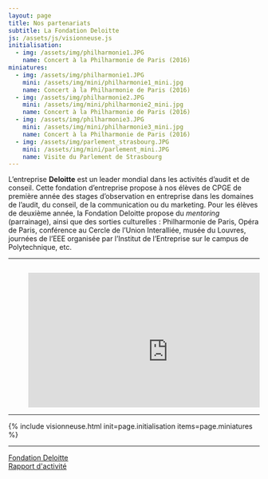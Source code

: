 ```yaml
---
layout: page
title: Nos partenariats
subtitle: La Fondation Deloitte
js: /assets/js/visionneuse.js
initialisation:
  - img: /assets/img/philharmonie1.JPG
    name: Concert à la Philharmonie de Paris (2016)
miniatures: 
  - img: /assets/img/philharmonie1.JPG
    mini: /assets/img/mini/philharmonie1_mini.jpg
    name: Concert à la Philharmonie de Paris (2016)
  - img: /assets/img/philharmonie2.JPG
    mini: /assets/img/mini/philharmonie2_mini.jpg
    name: Concert à la Philharmonie de Paris (2016)
  - img: /assets/img/philharmonie3.JPG
    mini: /assets/img/mini/philharmonie3_mini.jpg
    name: Concert à la Philharmonie de Paris (2016)
  - img: /assets/img/parlement_strasbourg.JPG
    mini: /assets/img/mini/parlement_mini.JPG
    name: Visite du Parlement de Strasbourg
---
```


L’entreprise **Deloitte** est un leader mondial dans les activités d’audit et de conseil. Cette fondation d’entreprise propose à nos élèves de CPGE de première année des stages d’observation en entreprise dans les domaines de l’audit, du conseil, de la communication ou du marketing. Pour les élèves de deuxième année, la Fondation Deloitte propose du *mentoring* (parrainage), ainsi que des sorties culturelles : Philharmonie de Paris, Opéra de Paris, conférence au Cercle de l’Union Interalliée, musée du Louvres, journées de l’EEE organisée par l’Institut de l’Entreprise sur le campus de Polytechnique, etc.

---

<div style="position:relative;padding-bottom:56.25%;height:0;overflow:hidden;">
  <figure><iframe width="560" height="315" src="https://www.youtube-nocookie.com/embed/s6J6hnGI7Co" frameborder="0" allow="accelerometer; autoplay; clipboard-write; encrypted-media; gyroscope; picture-in-picture" allowfullscreen></iframe>
<figcaption> Présentation Jumelage étudiants CPGE JJR / Collaborateurs de Deloitte en 2011</figcaption>
   </figure> 
</div>

---

{% include visionneuse.html init=page.initialisation  items=page.miniatures %}

---


[Fondation Deloitte](https://www2.deloitte.com/fr/fr/footerlinks/fondation-deloitte.html)  
[Rapport d'activité](https://www2.deloitte.com/content/dam/Deloitte/fr/Documents/about-deloitte/fondation-deloitte_rapport-activite-2019.pdf) 



